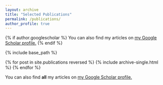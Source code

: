 ```yaml
---
layout: archive
title: "Selected Publications"
permalink: /publications/
author_profile: true
---
```


{% if author.googlescholar %}
  You can also find my articles on <u><a href="{{author.googlescholar}}">my Google Scholar profile</a>.</u>
{% endif %}

{% include base_path %}

{% for post in site.publications reversed %}
  {% include archive-single.html %}
{% endfor %}

You can also find **all** my articles on <u><a href="https://scholar.google.com/citations?user=qCNjVWcAAAAJ&hl=en">my Google Scholar profile</a>.</u>
